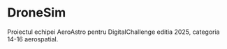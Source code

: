 # DroneSim
Proiectul echipei AeroAstro pentru DigitalChallenge editia 2025, categoria 14-16 aerospatial.

